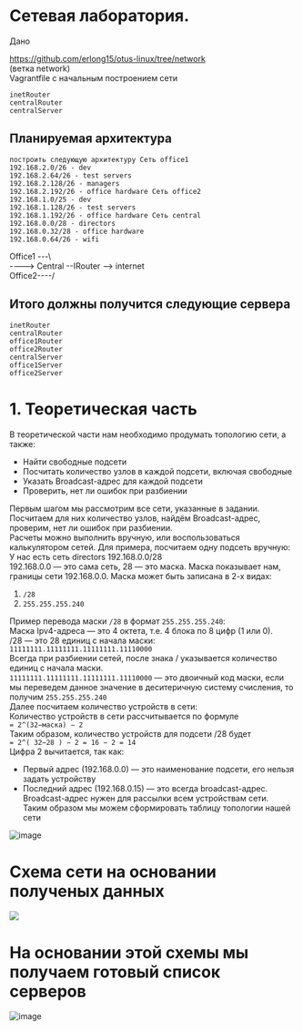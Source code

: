 # Сетевая лаборатория.
Дано

https://github.com/erlong15/otus-linux/tree/network \
(ветка network) \
Vagrantfile с начальным построением сети

    inetRouter
    centralRouter
    centralServer
   ## Планируемая архитектура
    построить следующую архитектуру Сеть office1
    192.168.2.0/26 - dev
    192.168.2.64/26 - test servers
    192.168.2.128/26 - managers
    192.168.2.192/26 - office hardware Сеть office2
    192.168.1.0/25 - dev
    192.168.1.128/26 - test servers
    192.168.1.192/26 - office hardware Сеть central
    192.168.0.0/28 - directors
    192.168.0.32/28 - office hardware
    192.168.0.64/26 - wifi 
    
Office1 ---\ \
             ----> Central --IRouter --> internet \
Office2----/

   ## Итого должны получится следующие сервера
    inetRouter
    centralRouter
    office1Router
    office2Router
    centralServer
    office1Server
    office2Server
    
# 1. Теоретическая часть
В теоретической части нам необходимо продумать топологию сети, а также: 
- Найти свободные подсети
- Посчитать количество узлов в каждой подсети, включая свободные
- Указать Broadcast-адрес для каждой подсети
- Проверить, нет ли ошибок при разбиении

Первым шагом мы рассмотрим все сети, указанные в задании. \
Посчитаем для них количество узлов, найдём Broadcast-адрес, проверим, нет ли ошибок при разбиении. \
Расчеты можно выполнить вручную, или воспользоваться калькулятором сетей. Для примера, посчитаем одну подсеть вручную: \
У нас есть сеть directors 192.168.0.0/28 \
192.168.0.0 — это сама сеть, 28 — это маска. Маска показывает нам, границы сети 192.168.0.0. Маска может быть записана в 2-х видах:
1) `/28`
2) `255.255.255.240` 

Пример перевода маски `/28` в формат `255.255.255.240`: \
Маска Ipv4-адреса — это 4 октета, т.е. 4 блока по 8 цифр (1 или 0). \
/28 — это 28 единиц с начала маски: \
`11111111.11111111.11111111.11110000` \
Всегда при разбиении сетей, после знака / указывается количество единиц с начала маски. \
`11111111.11111111.11111111.11110000` — это двоичный код маски, если мы переведем данное значение в деситеричную систему 
счисления, то получим `255.255.255.240` \
Далее посчитаем количество устройств в сети: \
Количество устройств в сети рассчитывается по формуле \
`= 2^(32−маска) − 2` \
Таким образом, количество устройств для подсети /28 будет \
`= 2^( 32−28 ) − 2 = 16 − 2 = 14` \
Цифра 2 вычитается, так как:
- Первый адрес (192.168.0.0) — это наименование подсети, его нельзя задать устройству
- Последний адрес (192.168.0.15) — это всегда broadcast-адрес. \
Broadcast-адрес нужен для рассылки всем устройствам сети. \
Таким образом мы можем сформировать таблицу топологии нашей сети

![image](https://user-images.githubusercontent.com/92672435/163796065-cd9e36c6-d4e0-41cc-8f83-aec559769731.png)

# Схема сети на основании полученых данных
![](https://github.com/vedoff/netlab/blob/main/pict/Screenshot%20from%202022-04-18%2010-33-57.png)
# На основании этой схемы мы получаем готовый список серверов
![image](https://user-images.githubusercontent.com/92672435/163784159-66625e55-66b7-4a21-a968-8571a95adb1d.png)
